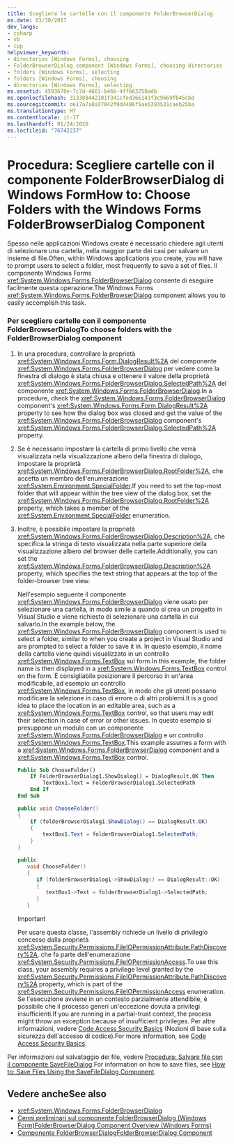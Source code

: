 ```yaml
---
title: Scegliere le cartelle con il componente FolderBrowserDialog
ms.date: 03/30/2017
dev_langs:
- csharp
- vb
- cpp
helpviewer_keywords:
- directories [Windows Forms], choosing
- FolderBrowserDialog component [Windows Forms], choosing directories
- folders [Windows Forms], selecting
- folders [Windows Forms], choosing
- directories [Windows Forms], selecting
ms.assetid: 4593670e-7c7d-4661-b46b-4ffb63258adb
ms.openlocfilehash: 313388442101f341cfed366143f3c9669fb45cbd
ms.sourcegitcommit: de17a7a0a37042f0d4406f5ae5393531caeb25ba
ms.translationtype: MT
ms.contentlocale: it-IT
ms.lasthandoff: 01/24/2020
ms.locfileid: "76742237"
---
```

# <a name="how-to-choose-folders-with-the-windows-forms-folderbrowserdialog-component"></a><span data-ttu-id="1c202-102">Procedura: Scegliere cartelle con il componente FolderBrowserDialog di Windows Form</span><span class="sxs-lookup"><span data-stu-id="1c202-102">How to: Choose Folders with the Windows Forms FolderBrowserDialog Component</span></span>

<span data-ttu-id="1c202-103">Spesso nelle applicazioni Windows create è necessario chiedere agli utenti di selezionare una cartella, nella maggior parte dei casi per salvare un insieme di file.</span><span class="sxs-lookup"><span data-stu-id="1c202-103">Often, within Windows applications you create, you will have to prompt users to select a folder, most frequently to save a set of files.</span></span> <span data-ttu-id="1c202-104">Il componente Windows Forms <xref:System.Windows.Forms.FolderBrowserDialog> consente di eseguire facilmente questa operazione.</span><span class="sxs-lookup"><span data-stu-id="1c202-104">The Windows Forms <xref:System.Windows.Forms.FolderBrowserDialog> component allows you to easily accomplish this task.</span></span>

### <a name="to-choose-folders-with-the-folderbrowserdialog-component"></a><span data-ttu-id="1c202-105">Per scegliere cartelle con il componente FolderBrowserDialog</span><span class="sxs-lookup"><span data-stu-id="1c202-105">To choose folders with the FolderBrowserDialog component</span></span>

1. <span data-ttu-id="1c202-106">In una procedura, controllare la proprietà <xref:System.Windows.Forms.Form.DialogResult%2A> del componente <xref:System.Windows.Forms.FolderBrowserDialog> per vedere come la finestra di dialogo è stata chiusa e ottenere il valore della proprietà <xref:System.Windows.Forms.FolderBrowserDialog.SelectedPath%2A> del componente <xref:System.Windows.Forms.FolderBrowserDialog>.</span><span class="sxs-lookup"><span data-stu-id="1c202-106">In a procedure, check the <xref:System.Windows.Forms.FolderBrowserDialog> component's <xref:System.Windows.Forms.Form.DialogResult%2A> property to see how the dialog box was closed and get the value of the <xref:System.Windows.Forms.FolderBrowserDialog> component's <xref:System.Windows.Forms.FolderBrowserDialog.SelectedPath%2A> property.</span></span>

2. <span data-ttu-id="1c202-107">Se è necessario impostare la cartella di primo livello che verrà visualizzata nella visualizzazione albero della finestra di dialogo, impostare la proprietà <xref:System.Windows.Forms.FolderBrowserDialog.RootFolder%2A>, che accetta un membro dell'enumerazione <xref:System.Environment.SpecialFolder>.</span><span class="sxs-lookup"><span data-stu-id="1c202-107">If you need to set the top-most folder that will appear within the tree view of the dialog box, set the <xref:System.Windows.Forms.FolderBrowserDialog.RootFolder%2A> property, which takes a member of the <xref:System.Environment.SpecialFolder> enumeration.</span></span>

3. <span data-ttu-id="1c202-108">Inoltre, è possibile impostare la proprietà <xref:System.Windows.Forms.FolderBrowserDialog.Description%2A>, che specifica la stringa di testo visualizzata nella parte superiore della visualizzazione albero del browser delle cartelle.</span><span class="sxs-lookup"><span data-stu-id="1c202-108">Additionally, you can set the <xref:System.Windows.Forms.FolderBrowserDialog.Description%2A> property, which specifies the text string that appears at the top of the folder-browser tree view.</span></span>

    <span data-ttu-id="1c202-109">Nell'esempio seguente il componente <xref:System.Windows.Forms.FolderBrowserDialog> viene usato per selezionare una cartella, in modo simile a quando si crea un progetto in Visual Studio e viene richiesto di selezionare una cartella in cui salvarlo.</span><span class="sxs-lookup"><span data-stu-id="1c202-109">In the example below, the <xref:System.Windows.Forms.FolderBrowserDialog> component is used to select a folder, similar to when you create a project in Visual Studio and are prompted to select a folder to save it in.</span></span> <span data-ttu-id="1c202-110">In questo esempio, il nome della cartella viene quindi visualizzato in un controllo <xref:System.Windows.Forms.TextBox> sul form.</span><span class="sxs-lookup"><span data-stu-id="1c202-110">In this example, the folder name is then displayed in a <xref:System.Windows.Forms.TextBox> control on the form.</span></span> <span data-ttu-id="1c202-111">È consigliabile posizionare il percorso in un'area modificabile, ad esempio un controllo <xref:System.Windows.Forms.TextBox>, in modo che gli utenti possano modificare la selezione in caso di errore o di altri problemi.</span><span class="sxs-lookup"><span data-stu-id="1c202-111">It is a good idea to place the location in an editable area, such as a <xref:System.Windows.Forms.TextBox> control, so that users may edit their selection in case of error or other issues.</span></span> <span data-ttu-id="1c202-112">In questo esempio si presuppone un modulo con un componente <xref:System.Windows.Forms.FolderBrowserDialog> e un controllo <xref:System.Windows.Forms.TextBox>.</span><span class="sxs-lookup"><span data-stu-id="1c202-112">This example assumes a form with a <xref:System.Windows.Forms.FolderBrowserDialog> component and a <xref:System.Windows.Forms.TextBox> control.</span></span>

    ```vb
    Public Sub ChooseFolder()
        If FolderBrowserDialog1.ShowDialog() = DialogResult.OK Then
            TextBox1.Text = FolderBrowserDialog1.SelectedPath
        End If
    End Sub
    ```

    ```csharp
    public void ChooseFolder()
    {
        if (folderBrowserDialog1.ShowDialog() == DialogResult.OK)
        {
            textBox1.Text = folderBrowserDialog1.SelectedPath;
        }
    }
    ```

    ```cpp
    public:
       void ChooseFolder()
       {
          if (folderBrowserDialog1->ShowDialog() == DialogResult::OK)
          {
             textBox1->Text = folderBrowserDialog1->SelectedPath;
          }
       }
    ```

    > [!IMPORTANT]
    > <span data-ttu-id="1c202-113">Per usare questa classe, l'assembly richiede un livello di privilegio concesso dalla proprietà <xref:System.Security.Permissions.FileIOPermissionAttribute.PathDiscovery%2A>, che fa parte dell'enumerazione <xref:System.Security.Permissions.FileIOPermissionAccess>.</span><span class="sxs-lookup"><span data-stu-id="1c202-113">To use this class, your assembly requires a privilege level granted by the <xref:System.Security.Permissions.FileIOPermissionAttribute.PathDiscovery%2A> property, which is part of the <xref:System.Security.Permissions.FileIOPermissionAccess> enumeration.</span></span> <span data-ttu-id="1c202-114">Se l'esecuzione avviene in un contesto parzialmente attendibile, è possibile che il processo generi un'eccezione dovuta a privilegi insufficienti.</span><span class="sxs-lookup"><span data-stu-id="1c202-114">If you are running in a partial-trust context, the process might throw an exception because of insufficient privileges.</span></span> <span data-ttu-id="1c202-115">Per altre informazioni, vedere [Code Access Security Basics](../../misc/code-access-security-basics.md) (Nozioni di base sulla sicurezza dell'accesso di codice).</span><span class="sxs-lookup"><span data-stu-id="1c202-115">For more information, see [Code Access Security Basics](../../misc/code-access-security-basics.md).</span></span>

<span data-ttu-id="1c202-116">Per informazioni sul salvataggio dei file, vedere [Procedura: Salvare file con il componente SaveFileDialog](how-to-save-files-using-the-savefiledialog-component.md).</span><span class="sxs-lookup"><span data-stu-id="1c202-116">For information on how to save files, see [How to: Save Files Using the SaveFileDialog Component](how-to-save-files-using-the-savefiledialog-component.md).</span></span>

## <a name="see-also"></a><span data-ttu-id="1c202-117">Vedere anche</span><span class="sxs-lookup"><span data-stu-id="1c202-117">See also</span></span>

- <xref:System.Windows.Forms.FolderBrowserDialog>
- [<span data-ttu-id="1c202-118">Cenni preliminari sul componente FolderBrowserDialog (Windows Form)</span><span class="sxs-lookup"><span data-stu-id="1c202-118">FolderBrowserDialog Component Overview (Windows Forms)</span></span>](folderbrowserdialog-component-overview-windows-forms.md)
- [<span data-ttu-id="1c202-119">Componente FolderBrowserDialog</span><span class="sxs-lookup"><span data-stu-id="1c202-119">FolderBrowserDialog Component</span></span>](folderbrowserdialog-component-windows-forms.md)
